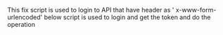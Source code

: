 This fix script is used to login to API that have header as ' x-www-form-urlencoded' below script is used to login  and get the token and do the operation
